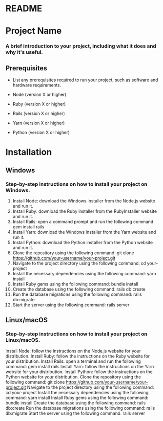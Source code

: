 # README

# Project Name
### A brief introduction to your project, including what it does and why it's useful.

## Prerequisites
* List any prerequisites required to run your project, such as software and hardware requirements.

* Node (version X or higher)
* Ruby (version X or higher)
* Rails (version X or higher)
* Yarn (version X or higher)
* Python (version X or higher)

# Installation
## Windows
### Step-by-step instructions on how to install your project on Windows.

1. Install Node: download the Windows installer from the Node.js website and run it.
2. Install Ruby: download the Ruby installer from the RubyInstaller website and run it.
3. Install Rails: open a command prompt and run the following command: gem install rails
4. Install Yarn: download the Windows installer from the Yarn website and run it.
5. Install Python: download the Python installer from the Python website and run it.
6. Clone the repository using the following command: git clone https://github.com/your-username/your-project.git
7. Navigate to the project directory using the following command: cd your-project
8. Install the necessary dependencies using the following command: yarn install
9. Install Ruby gems using the following command: bundle install
10. Create the database using the following command: rails db:create
11. Run the database migrations using the following command: rails db:migrate
12. Start the server using the following command: rails server

## Linux/macOS
### Step-by-step instructions on how to install your project on Linux/macOS.

Install Node: follow the instructions on the Node.js website for your distribution.
Install Ruby: follow the instructions on the Ruby website for your distribution.
Install Rails: open a terminal and run the following command: gem install rails
Install Yarn: follow the instructions on the Yarn website for your distribution.
Install Python: follow the instructions on the Python website for your distribution.
Clone the repository using the following command: git clone https://github.com/your-username/your-project.git
Navigate to the project directory using the following command: cd your-project
Install the necessary dependencies using the following command: yarn install
Install Ruby gems using the following command: bundle install
Create the database using the following command: rails db:create
Run the database migrations using the following command: rails db:migrate
Start the server using the following command: rails server
